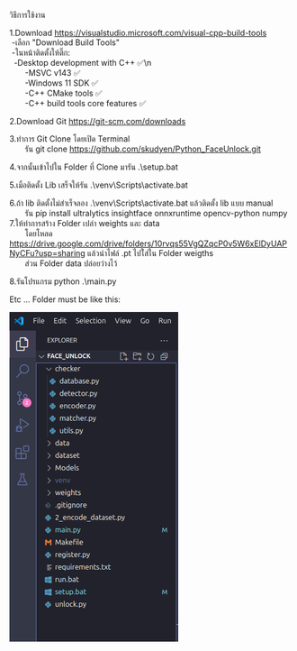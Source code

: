 วิธีการใช้งาน

1.Download https://visualstudio.microsoft.com/visual-cpp-build-tools<br>
&nbsp;-เลือก "Download Build Tools"<br>
&nbsp;-ในหน้าติดตั้งให้ติ๊ก:<br>
&nbsp;&nbsp;-Desktop development with C++ ✅\n<br>
&nbsp;&nbsp;&nbsp;&nbsp;&nbsp;&nbsp;&nbsp;-MSVC v143 ✅<br>
&nbsp;&nbsp;&nbsp;&nbsp;&nbsp;&nbsp;&nbsp;-Windows 11 SDK ✅<br>
&nbsp;&nbsp;&nbsp;&nbsp;&nbsp;&nbsp;&nbsp;-C++ CMake tools ✅<br>
&nbsp;&nbsp;&nbsp;&nbsp;&nbsp;&nbsp;&nbsp;-C++ build tools core features ✅<br>

2.Download Git https://git-scm.com/downloads

3.ทำการ Git Clone โดยเปิด Terminal<br>
&nbsp;&nbsp;&nbsp;&nbsp;&nbsp;&nbsp;&nbsp;รัน git clone https://github.com/skudyen/Python_FaceUnlock.git

4.จากนั้นเข้าไปใน Folder ที่ Clone มารัน .\setup.bat <br>

5.เมิ้อติดตั้ง Lib เสร็จให้รัน .\venv\Scripts\activate.bat <br>

6.ถ้า lib ติดตั้งไม่สำเร็จลอง .\venv\Scripts\activate.bat แล้วติดตั้ง lib แบบ manual <br>
&nbsp;&nbsp;&nbsp;&nbsp;&nbsp;&nbsp;&nbsp;รัน pip install ultralytics insightface onnxruntime opencv-python numpy <br>
7.ให้ทำการสร้าง Folder เปล่า weights และ data <br>
&nbsp;&nbsp;&nbsp;&nbsp;&nbsp;&nbsp;&nbsp;โดยโหลด https://drive.google.com/drive/folders/10rvqs55VgQZqcP0v5W6xElDyUAPNyCFu?usp=sharing แล้วนำไฟล์ .pt ไปใ่ส่ใน Folder weigths <br>
&nbsp;&nbsp;&nbsp;&nbsp;&nbsp;&nbsp;&nbsp;ส่วน Folder data ปล่อยว่างไว้

8.รันโปรแกรม python .\main.py <br>

Etc ...
Folder must be like this:<br>

![image_alt](https://github.com/skudyen/Python_FaceUnlock/blob/master/Screenshot%20from%202025-06-13%2014-41-56.png)
